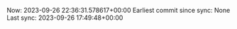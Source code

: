 Now: 2023-09-26 22:36:31.578617+00:00 Earliest commit since sync: None Last sync: 2023-09-26 17:49:48+00:00
